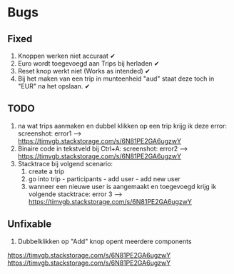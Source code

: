 # Bugs

## Fixed

1. Knoppen werken niet accuraat ✔
2. Euro wordt toegevoegd aan Trips bij herladen ✔
3. Reset knop werkt niet (Works as intended) ✔
4. Bij het maken van een trip in munteenheid "aud" staat deze toch in "EUR" na het opslaan. ✔

## TODO

1. na wat trips aanmaken en dubbel klikken op een trip krijg ik deze error: screenshot: error1 -->  https://timvgb.stackstorage.com/s/6N81PE2GA6ugzwY 
2. Binaire code in tekstveld bij Ctrl+A: screenshot: error2 --> https://timvgb.stackstorage.com/s/6N81PE2GA6ugzwY  
3. Stacktrace bij volgend scenario: 
   1. create a trip 
   2. go into trip - participants - add user - add new user
   3. wanneer een nieuwe user is aangemaakt en toegevoegd krijg ik volgende stacktrace: error 3 --> https://timvgb.stackstorage.com/s/6N81PE2GA6ugzwY  

## Unfixable

1. Dubbelklikken op "Add" knop opent meerdere components





https://timvgb.stackstorage.com/s/6N81PE2GA6ugzwY https://timvgb.stackstorage.com/s/6N81PE2GA6ugzwY 
